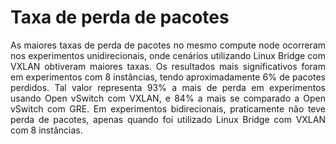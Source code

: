 # Taxa de perda de pacotes

<p align="justify"> As maiores taxas de perda de pacotes no mesmo compute node ocorreram nos experimentos unidirecionais, onde cenários utilizando Linux Bridge com VXLAN obtiveram
maiores taxas. Os resultados mais significativos foram em experimentos com 8 instâncias, tendo aproximadamente 6% de pacotes perdidos. Tal valor representa 93% a mais de perda em
experimentos usando Open vSwitch com VXLAN, e 84% a mais se comparado a Open vSwitch com GRE. Em experimentos bidirecionais, praticamente não teve perda de pacotes, apenas
quando foi utilizado Linux Bridge com VXLAN com 8 instâncias.


